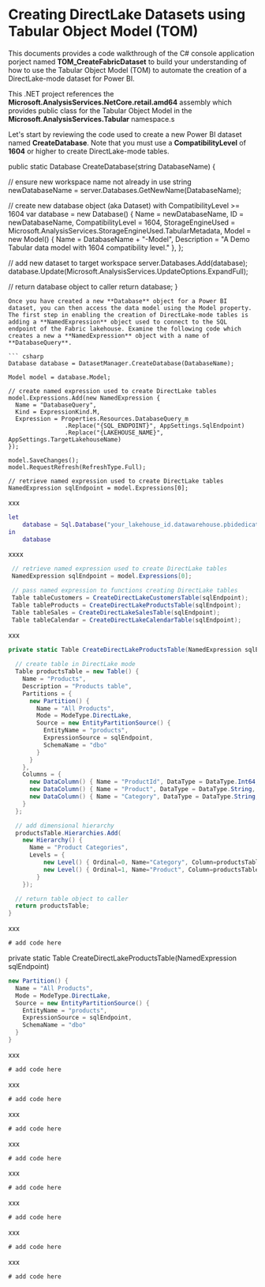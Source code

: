 # Creating DirectLake Datasets using Tabular Object Model (TOM)

This documents provides a code walkthrough of the C# console application porject named **TOM_CreateFabricDataset** to build your understanding of how to use the Tabular Object Model (TOM) to automate the creation of a DirectLake-mode dataset for Power BI.

This .NET project references the **Microsoft.AnalysisServices.NetCore.retail.amd64** assembly which provides public class for the Tabular Object Model in the **Microsoft.AnalysisServices.Tabular** namespace.s  

Let's start by reviewing the code used to create a new Power BI dataset named **CreateDatabase**. Note that you must use a **CompatibilityLevel** of **1604** or higher to create DirectLake-mode tables.

public static Database CreateDatabase(string DatabaseName) {

  // ensure new workspace name not already in use
  string newDatabaseName = server.Databases.GetNewName(DatabaseName);

  // create new database object (aka Dataset) with CompatibilityLevel >= 1604
  var database = new Database() {
    Name = newDatabaseName,
    ID = newDatabaseName,
    CompatibilityLevel = 1604,
    StorageEngineUsed = Microsoft.AnalysisServices.StorageEngineUsed.TabularMetadata,
    Model = new Model() {
      Name = DatabaseName + "-Model",
      Description = "A Demo Tabular data model with 1604 compatibility level."
    },
  };

  // add new dataset to target workspace
  server.Databases.Add(database);
  database.Update(Microsoft.AnalysisServices.UpdateOptions.ExpandFull);

  // return database object to caller
  return database;
}
```
Once you have created a new **Database** object for a Power BI dataset, you can then access the data model using the Model property. The first step in enabling the creation of DirectLake-mode tables is adding a **NamedExpression** object used to connect to the SQL endpoint of the Fabric lakehouse. Examine the following code which creates a new a **NamedExpression** object with a name of **DatabaseQuery**.

``` csharp
Database database = DatasetManager.CreateDatabase(DatabaseName);
      
Model model = database.Model;

// create named expression used to create DirectLake tables
model.Expressions.Add(new NamedExpression {
  Name = "DatabaseQuery",
  Kind = ExpressionKind.M,
  Expression = Properties.Resources.DatabaseQuery_m
                .Replace("{SQL_ENDPOINT}", AppSettings.SqlEndpoint)
                .Replace("{LAKEHOUSE_NAME}", AppSettings.TargetLakehouseName)
});

model.SaveChanges();
model.RequestRefresh(RefreshType.Full);

// retrieve named expression used to create DirectLake tables
NamedExpression sqlEndpoint = model.Expressions[0];
```
xxx
``` m
let
    database = Sql.Database("your_lakehouse_id.datawarehouse.pbidedicated.windows.net", "lakehouse_name")
in
    database

```
xxxx

``` csharp
 // retrieve named expression used to create DirectLake tables
 NamedExpression sqlEndpoint = model.Expressions[0];

 // pass named expression to functions creating DirectLake tables
 Table tableCustomers = CreateDirectLakeCustomersTable(sqlEndpoint);
 Table tableProducts = CreateDirectLakeProductsTable(sqlEndpoint);
 Table tableSales = CreateDirectLakeSalesTable(sqlEndpoint);
 Table tableCalendar = CreateDirectLakeCalendarTable(sqlEndpoint);
```
xxx

``` csharp
private static Table CreateDirectLakeProductsTable(NamedExpression sqlEndpoint) {
  
  // create table in DirectLake mode
  Table productsTable = new Table() {
    Name = "Products",
    Description = "Products table",
    Partitions = {
      new Partition() {
        Name = "All Products",
        Mode = ModeType.DirectLake,
        Source = new EntityPartitionSource() {
          EntityName = "products",
          ExpressionSource = sqlEndpoint,
          SchemaName = "dbo"
        }
      }
    },
    Columns = {
      new DataColumn() { Name = "ProductId", DataType = DataType.Int64, SourceColumn = "ProductId", IsHidden = true, IsKey=true },
      new DataColumn() { Name = "Product", DataType = DataType.String, SourceColumn = "Product" },
      new DataColumn() { Name = "Category", DataType = DataType.String, SourceColumn = "Category" }
    }
  };

  // add dimensional hierarchy
  productsTable.Hierarchies.Add(
    new Hierarchy() {
      Name = "Product Categories",
      Levels = {
          new Level() { Ordinal=0, Name="Category", Column=productsTable.Columns["Category"]  },
          new Level() { Ordinal=1, Name="Product", Column=productsTable.Columns["Product"] }
        }
    });

  // return table object to caller
  return productsTable;
}

```
xxx
``` csharp
# add code here
```
private static Table CreateDirectLakeProductsTable(NamedExpression sqlEndpoint)

``` csharp
new Partition() {
  Name = "All Products",
  Mode = ModeType.DirectLake,
  Source = new EntityPartitionSource() {
    EntityName = "products",
    ExpressionSource = sqlEndpoint,
    SchemaName = "dbo"
  }
}
```
xxx

``` csharp
# add code here
```
xxx

``` csharp
# add code here
```
xxx

``` csharp
# add code here
```
xxx

``` csharp
# add code here
```
xxx

``` csharp
# add code here
```
xxx

``` csharp
# add code here
```
xxx

``` csharp
# add code here
```
xxx

``` csharp
# add code here
```
